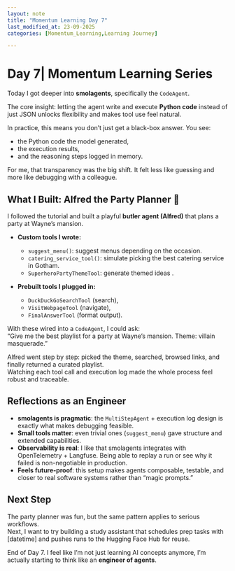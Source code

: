 ```yaml
---
layout: note
title: "Momentum Learning Day 7"
last_modified_at: 23-09-2025 
categories: [Momentum_Learning,Learning Journey]

---
```

 # Day 7| Momentum Learning Series

Today I got deeper into **smolagents**, specifically the `CodeAgent`.

The core insight: letting the agent write and execute **Python code** instead of just JSON unlocks flexibility and makes tool use feel natural.  


In practice, this means you don’t just get a black-box answer. You see:
- the Python code the model generated,
- the execution results,
- and the reasoning steps logged in memory.

For me, that transparency was the big shift. It felt less like guessing and more like debugging with a colleague.


## What I Built: Alfred the Party Planner 🦇  
I followed the tutorial and built a playful **butler agent (Alfred)** that plans a party at Wayne’s mansion.  

- **Custom tools I wrote:**
  - `suggest_menu()`: suggest menus depending on the occasion.  
  - `catering_service_tool()`: simulate picking the best catering service in Gotham.  
  - `SuperheroPartyThemeTool`: generate themed ideas .  

- **Prebuilt tools I plugged in:**
  - `DuckDuckGoSearchTool` (search),  
  - `VisitWebpageTool` (navigate),  
  - `FinalAnswerTool` (format output).  

With these wired into a `CodeAgent`, I could ask:  
 “Give me the best playlist for a party at Wayne’s mansion. Theme: villain masquerade.”  

Alfred went step by step: picked the theme, searched, browsed links, and finally returned a curated playlist.  
Watching each tool call and execution log made the whole process feel robust and traceable.


## Reflections as an Engineer
- **smolagents is pragmatic**: the `MultiStepAgent` + execution log design is exactly what makes debugging feasible.  
- **Small tools matter**: even trivial ones (`suggest_menu`) gave structure and extended capabilities.  
- **Observability is real**: I like that smolagents integrates with OpenTelemetry + Langfuse. Being able to replay a run or see why it failed is non-negotiable in production.  
- **Feels future-proof**: this setup makes agents composable, testable, and closer to real software systems rather than “magic prompts.”  


## Next Step
The party planner was fun, but the same pattern applies to serious workflows.  
Next, I want to try building a study assistant that schedules prep tasks with [datetime] and pushes runs to the Hugging Face Hub for reuse.  

End of Day 7. I feel like I’m not just learning AI concepts anymore, I’m actually starting to think like an **engineer of agents**.
